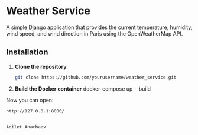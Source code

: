 # Weather Service

A simple Django application that provides the current temperature, humidity, wind speed, and wind direction in Paris using the OpenWeatherMap API.

## Installation

1. **Clone the repository**

   ```sh
   git clone https://github.com/yourusername/weather_service.git

2. **Build the Docker container**
   docker-compose up --build

Now you can open:

```sh
http://127.0.0.1:8000/


Adilet Anarbaev
